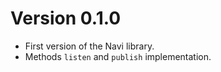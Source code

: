 # Version 0.1.0
- First version of the Navi library.
- Methods `listen` and `publish` implementation.
